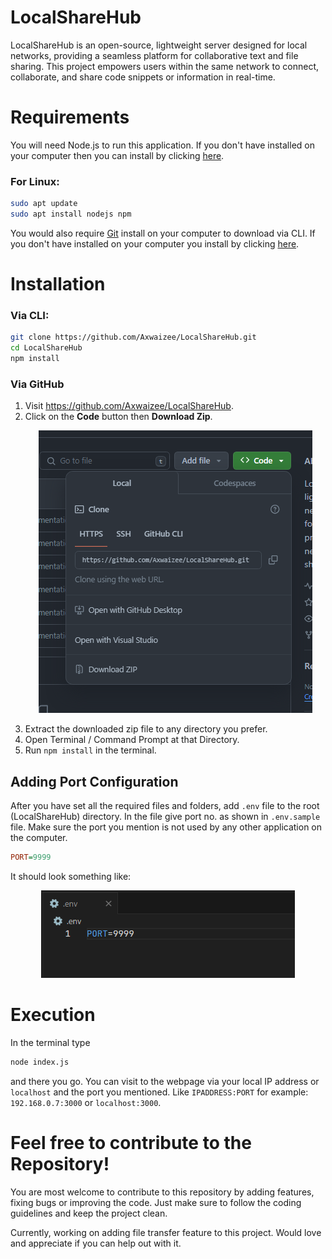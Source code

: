 # LocalShareHub

LocalShareHub is an open-source, lightweight server designed for local networks, providing a seamless platform for collaborative text and file sharing. This project empowers users within the same network to connect, collaborate, and share code snippets or information in real-time.

# Requirements

You will need Node.js to run this application. If you don't have installed on your computer then you can install by clicking [here](https://nodejs.org/en/download).
### For Linux: 

```bash
sudo apt update
sudo apt install nodejs npm
```

You would also require [Git](https://git-scm.com/) install on your computer to download via CLI. If you don't have installed on your computer you install by clicking [here](https://git-scm.com/downloads).

# Installation

### Via CLI:

```bash
git clone https://github.com/Axwaizee/LocalShareHub.git
cd LocalShareHub
npm install
```

### Via GitHub

1. Visit https://github.com/Axwaizee/LocalShareHub.
2. Click on the **Code** button then **Download Zip**. <p align="center">![Download Zip](assets/ssdownload.png)</p>
3. Extract the downloaded zip file to any directory you prefer.
4. Open Terminal / Command Prompt at that Directory.
5. Run `npm install` in the terminal.

## Adding Port Configuration

After you have set all the required files and folders, add `.env` file to the root (LocalShareHub) directory. In the file give port no. as shown in `.env.sample` file. Make sure the port you mention is not used by any other application on the computer.

```ini
PORT=9999
```
It should look something like:
<p align="center"><img src="assets/ssenv.png" alt="screenshot of env file"></p>

# Execution

In the terminal type 
```bash 
node index.js
```
and there you go.
You can visit to the webpage via your local IP address or `localhost` and the port you mentioned. Like `IPADDRESS:PORT` for example: `192.168.0.7:3000` or `localhost:3000`.

# Feel free to contribute to the Repository!

You are most welcome to contribute to this repository by adding features, fixing bugs or improving the code. Just make sure to follow the coding guidelines and keep the project clean.

Currently, working on adding file transfer feature to this project. Would love and appreciate if you can help out with it.